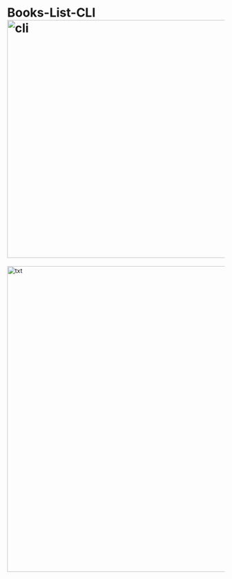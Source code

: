 # Books-List-CLI<img width="551" alt="cli" src="https://user-images.githubusercontent.com/94217106/197917536-e4be5b58-7f81-48b3-bf8f-d88d5182de0c.png">
<img width="708" alt="txt" src="https://user-images.githubusercontent.com/94217106/197917554-064e4fd5-267f-4282-89e2-e468b6a829b5.png">
